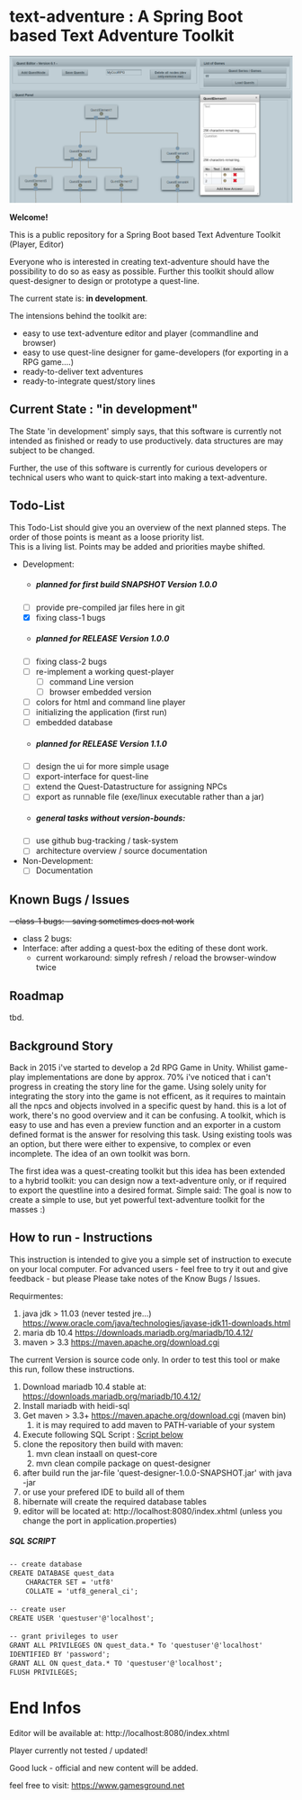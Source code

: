 # text-adventure : A Spring Boot based Text Adventure Toolkit #

![ui_shot.PNG](ui_shot.PNG)

__Welcome!__
 
This is a public repository for a Spring Boot based Text Adventure Toolkit (Player, Editor)

Everyone who is interested in creating text-adventure should have the possibility to do so as easy as possible.
Further this toolkit should allow quest-designer to design or prototype a quest-line.
 
The current state is: __in development__.

The intensions behind the toolkit are:
* easy to use text-adventure editor and player (commandline and browser)
* easy to use quest-line designer for game-developers (for exporting in a RPG game....)
* ready-to-deliver text adventures
* ready-to-integrate quest/story lines 

## Current State : "in development" ##
The State 'in development' simply says, that this software is currently not intended as finished or ready to use productively.
data structures are may subject to be changed.

Further, the use of this software is currently for curious developers or technical users who want to quick-start into making
a text-adventure.
    
## Todo-List ##
This Todo-List should give you an overview of the next planned steps.
The order of those points is meant as a loose priority list.  
This is a living list. Points may be added and priorities maybe shifted.

* Development:
    - ##### planned for first build SNAPSHOT Version 1.0.0 #####
    - [ ] provide pre-compiled jar files here in git
    - [x] fixing class-1 bugs
    - ##### planned for RELEASE Version 1.0.0 #####
    - [ ] fixing class-2 bugs    
    - [ ] re-implement a working quest-player
        - [ ] command Line version
        - [ ] browser embedded version
    - [ ] colors for html and command line player       
    - [ ] initializing the application (first run)
    - [ ] embedded database  
    - ##### planned for RELEASE Version 1.1.0 #####    
    - [ ] design the ui for more simple usage
    - [ ] export-interface for quest-line
    - [ ] extend the Quest-Datastructure for assigning NPCs
    - [ ] export as runnable file (exe/linux executable rather than a jar)    
    - ##### general tasks without version-bounds: #####
    - [ ] use github bug-tracking / task-system
    - [ ] architecture overview / source documentation
* Non-Development:
    - [ ]  Documentation
    
## Known Bugs / Issues ##
~~- class-1 bugs:
    - saving sometimes does not work~~
- class 2 bugs:
- Interface: after adding a quest-box the editing of these dont work.
    - current workaround: simply refresh / reload the  browser-window twice
      
## Roadmap
tbd.
      
## Background Story ##

Back in 2015 i've started to develop a 2d RPG Game in Unity. Whilist game-play implementations are done by approx. 70% i've noticed
that i can't progress in creating the story line for the game. Using solely unity for integrating the story into the game is not
efficent, as it requires to maintain all the npcs and objects involved in a specific quest by hand. this is a lot of work, there's no
good overview and it can be confusing. A toolkit, which is easy to use and has even a preview function and an exporter in a 
custom defined format is the answer for resolving this task. Using existing tools was an option, but there were either to expensive,
to complex or even incomplete. The idea of an own toolkit was born.

The first idea was a quest-creating toolkit but this idea has been extended to a hybrid toolkit: you can design now a text-adventure only,
or if required to export the questline into a desired format.
Simple said: The goal is now to create a simple to use, but yet powerful text-adventure toolkit for the masses :)
    
## How to run - Instructions ##
This instruction is intended to give you a simple set of instruction to execute on your local computer. 
For advanced users - feel free to try it out and give feedback - but please Please take notes of the Know Bugs / Issues.

Requirmentes:
1) java jdk > 11.03  (never tested jre...) https://www.oracle.com/java/technologies/javase-jdk11-downloads.html
1) maria db 10.4 https://downloads.mariadb.org/mariadb/10.4.12/
1) maven > 3.3 https://maven.apache.org/download.cgi

The current Version is source code only. In order to test this tool or make this run, follow these instructions.

1) Download mariadb 10.4 stable at: https://downloads.mariadb.org/mariadb/10.4.12/
1) Install mariadb with heidi-sql
1) Get maven > 3.3+ https://maven.apache.org/download.cgi (maven bin)
    1) it is may required to add maven to PATH-variable of your system
1) Execute following SQL Script : [Script below](#sql-script "goto sql script")
1) clone the repository then build with maven:
    1) mvn clean instaall on quest-core
    1) mvn clean compile package on quest-designer
1) after build run the jar-file 'quest-designer-1.0.0-SNAPSHOT.jar' with java -jar
1) or use your prefered IDE to build all of them
1) hibernate will create the required database tables
1) editor will be located at: http://localhost:8080/index.xhtml (unless you change the port in application.properties)

##### SQL SCRIPT #####
    -- create database
    CREATE DATABASE quest_data
        CHARACTER SET = 'utf8'
        COLLATE = 'utf8_general_ci';

    -- create user
    CREATE USER 'questuser'@'localhost';

    -- grant privileges to user
    GRANT ALL PRIVILEGES ON quest_data.* To 'questuser'@'localhost' IDENTIFIED BY 'password';
    GRANT ALL ON quest_data.* TO 'questuser'@'localhost';
    FLUSH PRIVILEGES;

# End Infos #

Editor will be available at:
http://localhost:8080/index.xhtml

Player currently not tested / updated!

Good luck - official and new content will be added.

feel free to visit: https://www.gamesground.net
